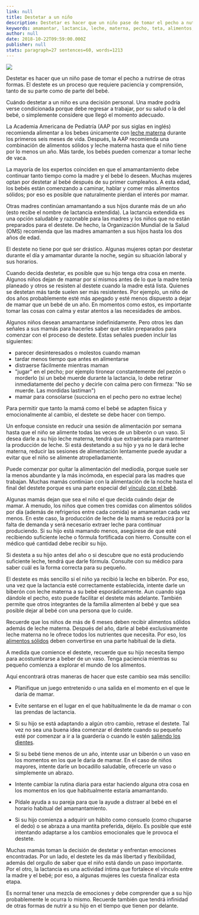 ```yaml
---
link: null
title: Destetar a un niño
description: Destetar es hacer que un niño pase de tomar el pecho a nutrirse de otras formas. El destete es un proceso que requiere paciencia y comprensión, tanto de su parte como de parte del bebé.
keywords: amamantar, lactancia, leche, materna, pecho, teta, alimentos, sólidos, destetar, destete, nutrientes, fórmula, hierro, enriquecida, vaca,
author: null
date: 2018-10-22T09:59:00.000Z
publisher: null
stats: paragraph=27 sentences=60, words=1213
---
```

![](http://familiasana.info/images/hijos/P-bebeDestetar-esHD-AR1.jpg)

Destetar es hacer que un niño pase de tomar el pecho a nutrirse de otras formas. El destete es un proceso que requiere paciencia y comprensión, tanto de su parte como de parte del bebé.

Cuándo destetar a un niño es una decisión personal. Una madre podría verse condicionada porque debe regresar a trabajar, por su salud o la del bebé, o simplemente considere que llegó el momento adecuado.

La Academia Americana de Pediatría (AAP por sus siglas en inglés) recomienda alimentar a los bebes únicamente con [leche materna](/es/parents/breast-bottle-feeding-esp.html) durante los primeros seis meses de vida. Después, la AAP recomienda una combinación de alimentos sólidos y leche materna hasta que el niño tiene por lo menos un año. Más tarde, los bebés pueden comenzar a tomar leche de vaca.

La mayoría de los expertos coinciden en que el amamantamiento debe continuar tanto tiempo como la madre y el bebé lo deseen. Muchas mujeres optan por destetar al bebé después de su primer cumpleaños. A esta edad, los bebés están comenzando a caminar, hablar y comer más alimentos sólidos; por eso es posible que naturalmente pierdan el interés por mamar.

Otras madres continúan amamantando a sus hijos durante más de un año (esto recibe el nombre de lactancia extendida). La lactancia extendida es una opción saludable y razonable para las madres y los niños que no están preparados para el destete. De hecho, la Organización Mundial de la Salud (OMS) recomienda que las madres amamanten a sus hijos hasta los dos años de edad.

El destete no tiene por qué ser drástico. Algunas mujeres optan por destetar durante el día y amamantar durante la noche, según su situación laboral y sus horarios.

Cuando decida destetar, es posible que su hijo tenga otra cosa en mente. Algunos niños dejan de mamar por sí mismos antes de lo que la madre tenía planeado y otros se resisten al destete cuando la madre está lista. Quienes se destetan más tarde suelen ser más resistentes. Por ejemplo, un niño de dos años probablemente esté más apegado y esté menos dispuesto a dejar de mamar que un bebé de un año. En momentos como estos, es importante tomar las cosas con calma y estar atentos a las necesidades de ambos.

Algunos niños desean amamantarse indefinidamente. Pero otros les dan señales a sus mamás para hacerles saber que están preparados para comenzar con el proceso de destete. Estas señales pueden incluir las siguientes:

* parecer desinteresados o molestos cuando maman
* tardar menos tiempo que antes en alimentarse
* distraerse fácilmente mientras maman
* "jugar" en el pecho; por ejemplo tironear constantemente del pezón o morderlo (si un bebé muerde durante la lactancia, lo debe retirar inmediatamente del pecho y decirle con calma pero con firmeza: "No se muerde. Las mordidas lastiman")
* mamar para consolarse (succiona en el pecho pero no extrae leche)

Para permitir que tanto la mamá como el bebé se adapten física y emocionalmente al cambio, el destete se debe hacer con tiempo.

Un enfoque consiste en reducir una sesión de alimentación por semana hasta que el niño se alimente todas las veces de un biberón o un vaso. Si desea darle a su hijo leche materna, tendrá que extraérsela para mantener la producción de leche. Si está destetando a su hijo y ya no le dará leche materna, reducir las sesiones de alimentación lentamente puede ayudar a evitar que el niño se alimente atropelladamente.

Puede comenzar por quitar la alimentación del mediodía, porque suele ser la menos abundante y la más incómoda, en especial para las madres que trabajan. Muchas mamás continúan con la alimentación de la noche hasta el final del destete porque es una parte especial del [vínculo con el bebé](/es/parents/bonding-esp.html).

Algunas mamás dejan que sea el niño el que decida cuándo dejar de mamar. A menudo, los niños que comen tres comidas con alimentos sólidos por día (además de refrigerios entre cada comida) se amamantan cada vez menos. En este caso, la producción de leche de la mamá se reducirá por la falta de demanda y será necesario extraer leche para continuar produciendo. Si su hijo está mamando menos, asegúrese de que esté recibiendo suficiente leche o fórmula fortificada con hierro. Consulte con el médico qué cantidad debe recibir su hijo.

Si desteta a su hijo antes del año o si descubre que no está produciendo suficiente leche, tendrá que darle fórmula. Consulte con su médico para saber cuál es la forma correcta para su pequeño.

El destete es más sencillo si el niño ya recibió la leche en biberón. Por eso, una vez que la lactancia esté correctamente establecida, intente darle un biberón con leche materna a su bebé esporádicamente. Aun cuando siga dándole el pecho, esto puede facilitar el destete más adelante. También permite que otros integrantes de la familia alimenten al bebé y que sea posible dejar al bebé con una persona que lo cuide.

Recuerde que los niños de más de 6 meses deben recibir alimentos sólidos además de leche materna. Después del año, darle al bebé exclusivamente leche materna no le ofrece todos los nutrientes que necesita. Por eso, los [alimentos sólidos](/es/parents/formulafeed-solids-esp.html) deben convertirse en una parte habitual de la dieta.

A medida que comience el destete, recuerde que su hijo necesita tiempo para acostumbrarse a beber de un vaso. Tenga paciencia mientras su pequeño comienza a explorar el mundo de los alimentos.

Aquí encontrará otras maneras de hacer que este cambio sea más sencillo:

* Planifique un juego entretenido o una salida en el momento en el que le daría de mamar.

* Evite sentarse en el lugar en el que habitualmente le da de mamar o con las prendas de lactancia.

* Si su hijo se está adaptando a algún otro cambio, retrase el destete. Tal vez no sea una buena idea comenzar el destete cuando su pequeño esté por comenzar a ir a la guardería o cuando le estén [saliendo los dientes](/es/parents/teething-esp.html).

* Si su bebé tiene menos de un año, intente usar un biberón o un vaso en los momentos en los que le daría de mamar. En el caso de niños mayores, intente darle un bocadillo saludable, ofrecerle un vaso o simplemente un abrazo.

* Intente cambiar la rutina diaria para estar haciendo alguna otra cosa en los momentos en los que habitualmente estaría amamantando.

* Pídale ayuda a su pareja para que la ayude a distraer al bebé en el horario habitual del amamantamiento.

* Si su hijo comienza a adquirir un hábito como consuelo (como chuparse el dedo) o se abraza a una mantita preferida, déjelo. Es posible que esté intentando adaptarse a los cambios emocionales que le provoca el destete.

Muchas mamás toman la decisión de destetar y enfrentan emociones encontradas. Por un lado, el destete les da más libertad y flexibilidad, además del orgullo de saber que el niño está dando un paso importante. Por el otro, la lactancia es una actividad íntima que fortalece el vínculo entre la madre y el bebé; por eso, a algunas mujeres les cuesta finalizar esta etapa.

Es normal tener una mezcla de emociones y debe comprender que a su hijo probablemente le ocurra lo mismo. Recuerde también que tendrá infinidad de otras formas de nutrir a su hijo en el tiempo que tienen por delante.
